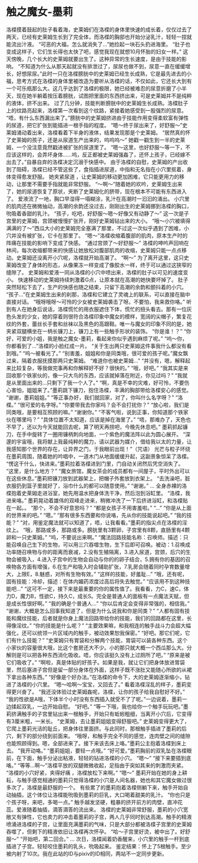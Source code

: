 # 触之魔女-墨莉

洛楪摸着鼓起的肚子看着海，史莱姆们在洛楪的身体里快速的成长着，仅仅过去了两天，已经有史莱姆生长到了完全体，而洛楪的胸部也开始分泌乳汁，轻轻一捏就能流出汁液。
“可恶的大福，怎么就消失了…”她捡起一块石头扔进海里。
“肚子也变成这样子，它们生长得也太快了吧，感觉我现在就想10月怀胎的妇女一样。”
这天傍晚，几个长大的史莱姆就要出生了。这种异常的生长速度，是由于技能的影响。
“不知道为什么从那天起就没有排泄过了，尿尿也做不到，尿意一直在缓缓增长，好想尿尿。”此时一只在洛楪膀胱中的史莱姆已经生长成熟，它是最先进去的小福，思考方式在洛楪的身体里被改造为要听从洛楪的话，不仅如此，它还长大到有一个可乐瓶那么大。这几乎达到了洛楪的极限，她已经被难忍的尿意折磨了小半天，现在她半躺着按压着膀胱，试图把里面的东西挤出来，可是史莱姆并不是纯粹的液体，挤不出来。
过了几分钟，技能判断膀胱中的史莱姆生长成熟。洛楪肚子上的纹路亮起来，洛楪第一次看到这个纹路，紧接着她感受到一股强烈的尿意。
“唔，有什么东西漏出来了。”膀胱中的史莱姆挤进由于技能作用变得柔软富有弹性的尿道，把它扩张到能插进一根手指的程度。
“嗯～终于尿出来了，好舒服～”史莱姆涌动着出来，洛楪看着下半身的液体，结果发现那是个史莱姆。
“居然真的怀了史莱姆的孩子，还是从尿道生产出来的，呜呜呜～”
她戳一戳生到一半的史莱姆，一个没注意竟然戳进被扩张的尿道里了。
“嗯～这里，也好舒服～等一下，不应该这样的，会弄坏身体……呜，反正都被史莱姆强姦了，还怀上孩子，已经嫁不出去了。”自暴自弃的洛楪决定沉溺于快感中。
由于洛楪的自慰，史莱姆的产出收到了阻碍，洛楪已经不管这些了，食指插进尿道，中指和无名指在小穴里抠着，身体变得愈发舒服。
她夹紧尿道 ，让史莱姆的移动更加困难，它只能更用力的移动，让那里不需要手指就能非常舒服。
“～啊～”随着她的欢吟，史莱姆生出来了，她的尿道恢复了原状，夹断了史莱姆化的脐带，现在根本不可能有东西进入了。
爱液流了一地，胸口早湿得一塌糊涂，乳汁在高潮时一汩汩的涌出。
小穴里的肌肉还在微微抽动，高潮的余韵还没过去，刚刚出生的史莱姆挪到洛楪的胸口，吮吸着香甜的乳汁。
“孩子，吃吧，好舒服～嗯～好像又有动静了～”
这一次是子宫里的史莱姆，宫颈被慢慢扩张开，刚好史莱姆钻出来的大小。
“哦～小穴被填得满满的了～”西瓜大小的史莱姆完全塞满了那里，不过这一次似乎遇到了困难，小穴并没有被扩张，它卡在那里了。
“嗯～”洛楪收缩着腹部的肌肉，原本生产时的阵痛在技能的影响下变成了快感。
“通过宫颈了～好舒服～”
洛楪的呻吟声回响在林间，每次收缩都带来的快感让她放松对腹部肌肉的收缩，史莱姆只能一点点移动。史莱姆还没离开小穴呢，洛楪就开始高潮了。
“啊～”
为了离开这里，这只史莱姆改变了身体的形态，从像果冻一样变成了像胶水一样，终于可以通过这狭窄的缝隙了。
史莱姆和爱液一同从洛楪的小穴中喷出来，洛楪的肚子以可见的速度变小。
快速移动的史莱姆持续刺激着G点，让原本就在高潮的她快要坏掉了。
肚子突然轻松下去了，生产的快感也随之结束，只留下高潮的余韵和颤抖着的小穴。
“孩子…”在史莱姆生出来的刹那，洛楪和它建立了灵魂上的联系，可以直接在脑中直接对话。
“哦呀哦呀～可怜的少女被史莱姆袭击了呀。不要怕，我来救你咯。”
听到有人在她身后说话，洛楪慌忙的用衣服遮住下体，慌忙的扭头看去。那有一位灰色头发的少女，她的穿着则很符合洛楪印象中魔女的模样，宽阔的尖帽子，繁复花纹的外套，蕾丝长手套和丝袜以及黑色的高跟鞋。唯一与魔女的印象不同的是，她夹紧双腿横坐在一柄长镰刀上，镰刀上有一些触手形状的装饰。
“你是谁！？”
“你好，可爱的小姐，我是触之魔女-墨莉，看起来你似乎遇到麻烦了呢。”
“呜～你，你都看到了…”洛楪的小脸红成一片。
“关于生出两只史莱姆这件事我什么都没有看到哦。”
“呜～被看光了。”
“别害羞，姐姐和你是同类哦，很可爱的孩子呢。”魔女飘过来，隔着衣服抚摸那两只史莱姆。
“难道你也被史莱姆…”
“并没有，嗯，解释起来比较复杂，等我做完事再和你解释好不好？很快的。”
“哦，好吧。”
“我其实是来回收那个铁家伙的，像一只大鸟的东西，应该就掉落在附近，你见过吗？”
“我就是从里面出来的…只剩下了我一个人了。”
“啊，真是不幸的灾难，好可怜，不要伤心害怕，姐姐来了。”墨莉跳下镰刀，抱住洛楪，丰满的胸部带给洛楪安心的感觉。
“谢谢，墨莉姐姐。”
“等正事办好，我们就回家，对了，你叫什么名字呀？”
“洛楪。”
“很可爱的名字呀。”
“你要带我去你家吗？会不会打扰你？”
“放心啦，我们是同类哦，是要相互照顾的嘛。”
“谢谢你。”
“不客气啦，说到正事，你知道那个铁家伙在哪里吗？”
“具体位置不太知道，应该是掉在海里了。”
“唔，那难办了，天色也不早了，还以为今天就能回去呢，算了明天再捞吧，今晚先休息吧。”
墨莉抓起镰刀，在手中旋转了一圈用镰柄刺向地面，一个紫色的魔法阵以此为圆心展开。
“深邃的宇宙哦，我将献上我最纯粹的魔力，请以武器为媒介，借给我以太的力量，让我感知那个世界的存在，让异界之门，于我眼前出现！”（咒语）
光芒与粒子环绕在墨莉周围，随着她的吟唱中，一道木门从地面缓缓升起，这副景象惊呆了洛楪。
“愣这干什么，快进来。”墨莉拉着洛楪进到门里，门自动关闭然后凭空消失了。
“这里，是什么地方？”
“魔女旅馆，魔女茶会的成员都有一间屋子，平时外出可以在这些休息。”墨莉把镰刀放到武器架上，把帽子外套放到衣架上。
“去洗澡吧，脏衣服扔到篮子里就好了，浴巾什么的都可以随意使用。”
“谢谢。”
…
全身赤裸的洛楪抱着史莱姆走进浴室，她先用温水把身体洗干净，然后泡到浴缸里。
“洛楪，我进来咯。”
墨莉晃动着雄伟的双峰走进来，稍微冲洗了一下后挤进浴缸，和洛楪贴在一起。。
“那个，不会不好意思吗？”
“都是女孩子不用害羞啦。”
“…”
“你是从上面的世界来的吧。”
“嗯。”
“那有很多东西要和你说咯，先从你的技能说起吧。”
“我的技能？”
“对，用鉴定魔法就可以知道了，唔，让我看看。”墨莉的指尖点在洛楪的淫纹上。
“哦，那路或多，那路或多。膀胱里有3颗卵，子宫里有8颗，直肠里有4颗卵和一只史莱姆。”
“呜，不要说出来啊。”
“魔法回路技能名称：召唤师。描述：只能召唤自己生下的生物，可以用三穴吞噬生物，生下后即可召唤。被动：1.召唤成功率随召唤物与你的距离而衰减，2.没有生殖隔离，3.进入尿道，宫颈，后穴的生物会被吸入，4.进入子宫中的生物会自动与你的的卵子结合，5.拥有你的基因的召唤物各方面有增强，6.在生产和吸入时会辅助扩张，7.乳房会随着同时孕育数量增大，上限E，8.魅惑，对所有生物有效。”
“这样的技能，好羞耻…”
“哦，还有呢，固有技能：冷却，描述：在体内媚药浓度过高后将失去触觉。”
“应该用不到这种技能吧…”
“这可不一定，接下来是最重要的你的属性值了。我看看，力C，速C，体力D，魔力B，性欲C，持久C，成长S。完全是普通人的面板有一点魔法天赋，但是成长性很好啊。”
“我的确是个普通人…”
“你以后肯定会变得非常强的，相信我。”
“谢谢，大概是怎么回事我知道了，但是为什么说我和你是同类？”
“人都有固有技能和魔纹技能，后者就是你身上魔法回路带给你的技能，我们的回路都在这里，长得像淫纹。”
“你的技能是什么呢？”
“主要效果嘛，和我相连的触手战斗力会超大幅强化，还可以统领一片区域内的触手，被动效果恕我保密。”
“好吧。那它们呢，它们有什么技能？”
“史莱姆只有胃袋和分解两个技能，胃袋可以装各种东西。这个小家伙的容量很大哦，比这个套房还大不少。小的那只就大概一个西瓜那么大。分解则是可以把各种东西消化吸收。唔，你应该挺久没有上过厕所了吧。”
“原来是被它们吸收了。”
“啊啦，真是体贴的好孩子。如果是我，就让它们把身体放进胃袋里，然后塞进子宫但是留一部分身体在外面，这样子既不涨肚又能随心所欲的从裙下拿出各种东西。”
“好像是个好办法。”在洛楪的命令下，大的史莱姆逐渐缩小，钻进了洛楪的小穴里。
“嗯～哈啊～宝宝，又回去了。”
看着洛楪淫乱的样子，墨莉变得更兴奋了。
“我还没体验过史莱姆姦呢，洛楪，让你的孩子给我自慰好不好。”
“我的性欲是A哦，下体半个小时没有东西插入就受不了了呢。”一边说着，墨莉一边揉起双乳，一边开始自慰。
“好吧。”
“等一下哦，我也给你一个触手玩玩吧。”墨莉挤满触手的子宫里钻出来一根触手，开始只有蚯蚓粗细，当离开小穴后，它变得有3厘米粗，一米长。
“史莱姆，去让墨莉姐姐变得舒服吧。”
史莱姆变得更大了，它爬上墨莉光洁的耻丘，把身体往里面挤。与此同时，那根触手插进了墨莉的后穴，剩下的部分绕到前面来。
“哦呀，和触手完全不同的感觉，连肉壁之间的缝隙也能照顾得到。嗯，全部进来了。接下来该去床上咯。”墨莉公主抱着洛楪到床上去。
”我开动咯。”
“墨莉姐姐，要轻一点哦。”
“好可爱。”墨莉胸前的双乳坠在洛楪眼前，在下面，触手分泌出粘液，轻轻的钻进洛楪的小穴。
“嗯～”
“接下来要插到底咯。”
“等等…啊～”洛楪平放的双腿微微收起，足指由于突如其来的刺激而夹紧。
“洛楪的小穴好紧，夹得好痛 ，洛楪放松下来啊。”
“嗯～”
墨莉开始在她的身上耕耘，与触手感觉相通的墨莉只觉得洛楪的小穴是人间名器，她也和其它魔女做过很多次了，洛楪是最舒服的一个。
有些累了的墨莉抱着洛楪侧躺下来，触手开始自动抽插，这个体位让洛楪能吮吸到墨莉的巨乳，大口喝着甜美的乳汁。
“你也只是个孩子呀，来吧，多喝一点。”
触手越发坚硬，粗暴的挤开前方的肉壁，直冲花蕊。爱液随着抽插，滴答滴答的流出来。
洛楪的史莱姆非常舒服，墨莉的小穴宽敞又有弹性，它也卖力的冲击着墨莉的子宫，两人几乎同时到达高潮。触手的精液喷涌进洛楪的子宫，让里面充满墨莉的气味，只是大部分都被洛楪子宫里的史莱姆吞噬了，但剩下的精液依旧让洛楪再次怀孕。
“哈～子宫里好烫，被中出了。好舒服～”
“开始吧，第二回合。”
…
次日，洛楪闻着奶香醒来，小穴里的触手一杆到底插进了子宫。轻轻咬住墨莉的乳头，吮吸起来。
鉴定结果：怀上了5根触手。至少被内射了10次。我在此站的ID与pixiv的ID相同，两站不一定同步更新。


